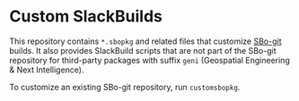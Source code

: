 # Custom SlackBuilds

This repository contains `*.sbopkg` and related files that customize [SBo-git](https://github.com/Ponce/slackbuilds/) builds. It also provides SlackBuild scripts that are not part of the SBo-git repository for third-party packages with suffix `geni` (Geospatial Engineering & Next Intelligence).

To customize an existing SBo-git repository, run `customsbopkg`.

